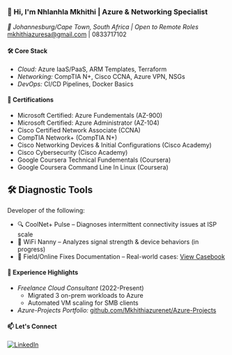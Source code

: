 ### 👋 Hi, I'm Nhlanhla Mkhithi | Azure & Networking Specialist  
*📍 Johannesburg/Cape Town, South Africa | Open to Remote Roles*  
mkhithiazuresa@gmail.com | 0833717102

#### 🛠 Core Stack  
- *Cloud:* Azure IaaS/PaaS, ARM Templates, Terraform  
- *Networking:* CompTIA N+, Cisco CCNA, Azure VPN, NSGs  
- *DevOps:* CI/CD Pipelines, Docker Basics  

#### 📜 Certifications  
- Microsoft Certified: Azure Fundementals (AZ-900) 
- Microsoft Certified: Azure Administrator (AZ-104)
- Cisco Certified Network Associate (CCNA) 
- CompTIA Network+ (CompTIA N+)
- Cisco Networking Devices & Initial Configurations (Cisco Academy)
- Cisco Cybersecurity (Cisco Academy)
- Google Coursera Technical Fundementals (Coursera)
- Google Coursera Command Line In Linux (Coursera)

## 🛠️ Diagnostic Tools
Developer of the following:
- 🔍 CoolNet+ Pulse – Diagnoses intermittent connectivity issues at ISP scale
- 📶 WiFi Nanny – Analyzes signal strength & device behaviors (in progress)
- 📘 Field/Online Fixes Documentation – Real-world cases: [View Casebook](link-to-folder)



#### 💼 Experience Highlights  
- *Freelance Cloud Consultant* (2022-Present)  
  - Migrated 3 on-prem workloads to Azure  
  - Automated VM scaling for SMB clients  
- *Azure-Projects Portfolio:* [github.com/Mkhithiazurenet/Azure-Projects](https://github.com/Mkhithiazurenet/Azure-Projects)  

#### 📫 Let's Connect  
[![LinkedIn](https://img.shields.io/badge/LinkedIn-0077B5?style=flat&logo=linkedin)](Your_LinkedIn_URL)

